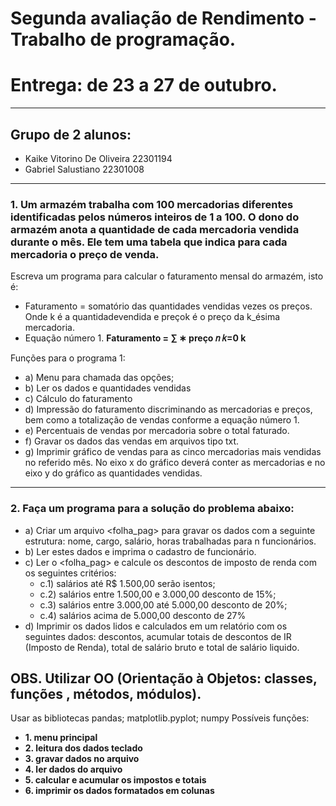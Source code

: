 # **Segunda avaliação de Rendimento - Trabalho de programação.**
# **Entrega: de 23 a 27 de outubro.**
---
## **Grupo de 2 alunos:**
- Kaike Vitorino De Oliveira 22301194
- Gabriel Salustiano 22301008
---
### 1. Um armazém trabalha com 100 mercadorias diferentes identificadas pelos números inteiros de 1 a 100. O dono do armazém anota a quantidade de cada mercadoria vendida durante o mês. Ele tem uma tabela que indica para cada mercadoria o preço de venda.
Escreva um programa para calcular o faturamento mensal do armazém, isto é:
- Faturamento = somatório das quantidades vendidas vezes os preços. Onde k é a quantidadevendida e preçok é o preço da k_ésima mercadoria.
- Equação número 1.
  **Faturamento = ∑ ∗ preço 𝑛
  𝑘=0 k**
  
Funções para o programa 1:
- a) Menu para chamada das opções;
- b) Ler os dados e quantidades vendidas
- c) Cálculo do faturamento
- d) Impressão do faturamento discriminando as mercadorias e preços, bem como a totalização de vendas conforme a equação número 1.
- e) Percentuais de vendas por mercadoria sobre o total faturado.
- f) Gravar os dados das vendas em arquivos tipo txt.
- g) Imprimir gráfico de vendas para as cinco mercadorias mais vendidas no referido mês. No eixo x do gráfico deverá conter as mercadorias e no eixo y do gráfico as quantidades vendidas.
---
### 2. Faça um programa para a solução do problema abaixo:
- a) Criar um arquivo <folha_pag> para gravar os dados com a seguinte estrutura: nome, cargo, salário, horas trabalhadas para n funcionários.
- b) Ler estes dados e imprima o cadastro de funcionário.
- c) Ler o <folha_pag> e calcule os descontos de imposto de renda com os seguintes critérios:
  - c.1) salários até R$ 1.500,00 serão isentos;
  - c.2) salários entre 1.500,00 e 3.000,00 desconto de 15%;
  - c.3) salários entre 3.000,00 até 5.000,00 desconto de 20%;
  - c.4) salários acima de 5.000,00 desconto de 27%
- d) Imprimir os dados lidos e calculados em um relatório com os seguintes dados: descontos,
acumular totais de descontos de IR (Imposto de Renda), total de salário bruto e total de
salário liquido.

##  OBS. Utilizar OO (Orientação à Objetos: classes, funções , métodos, módulos).
Usar as bibliotecas pandas; matplotlib.pyplot; numpy
Possíveis funções:
- **1. menu principal**
- **2. leitura dos dados teclado**
- **3. gravar dados no arquivo**
- **4. ler dados do arquivo**
- **5. calcular e acumular os impostos e totais**
- **6. imprimir os dados formatados em colunas**
